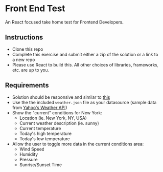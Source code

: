 # Front End Test
An React focused take home test for Frontend Developers.

## Instructions
+ Clone this repo
+ Complete this exercise and submit either a zip of the solution or a link to a new repo
+ Please use React to build this. All other choices of libraries, frameworks, etc. are up to you.

## Requirements
+ Solution should be responsive and similar to [this](https://weather.com/en-IN/weather/today/l/96f2f84af9a5f5d452eb0574d4e4d8a840c71b05e22264ebdc0056433a642c84)
+ Use the the included `weather.json` file as your datasource (sample data from [Yahoo's Weather API](https://developer.yahoo.com/weather/))
+ Show the "current" conditions for New York:
  + Location (ie. New York, NY, USA)
  + Current weather description (ie. sunny)
  + Current temperature
  + Today's high temperature
  + Today's low temperature
+ Allow the user to toggle more data in the current conditions area:
    + Wind Speed
    + Humidity
    + Pressure
    + Sunrise/Sunset Time